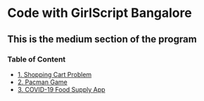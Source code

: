 # Code with GirlScript Bangalore

## This is the medium section of the program

### Table of Content

- [1. Shopping Cart Problem](1.%20Shopping%20Cart%20Problem/README.md)
- [2. Pacman Game](2.%20Pacman%20Game/README.md)
- [3. COVID-19 Food Supply App](3.%20COVID-19%20Food%20Supply%20App/README.md)
